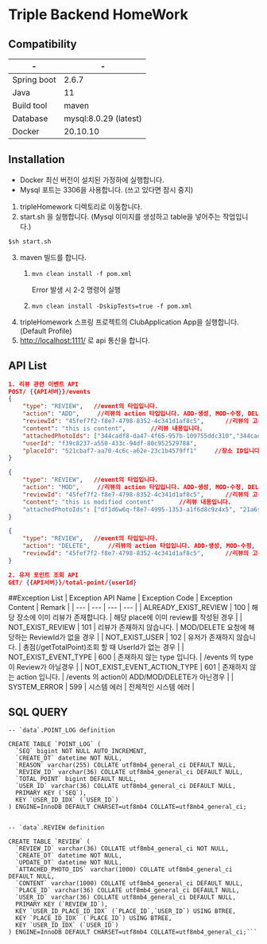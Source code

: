 # Triple Backend HomeWork

## Compatibility

| -           | -                     |
|-------------|-----------------------|
| Spring boot | 2.6.7                 |
| Java        | 11                    |
| Build tool  | maven                 |
| Database    | mysql:8.0.29 (latest) |
| Docker      | 20.10.10              |

## Installation

- Docker 최신 버전이 설치된 가정하에 실행합니다.
- Mysql 포트는 3306을 사용합니다. (쓰고 있다면 잠시 중지)
1. tripleHomework 디렉토리로 이동합니다.
2. start.sh 을 실행합니다. (Mysql 이미지를 생성하고 table을 넣어주는 작업입니다.)
```
$sh start.sh
```
3. maven 빌드를 합니다.
   1. ```
      mvn clean install -f pom.xml
      ```
      Error 발생 시 2-2 명령어 실행
   2. ```
      mvn clean install -DskipTests=true -f pom.xml
      ```
3. tripleHomework 스프링 프로젝트의 ClubApplication App을 실행합니다. (Default Profile)
4. [http://localhost:1111/](http://localhost:1111/) 로 api 통신을 합니다.

## API List
```json
1. 리뷰 관련 이벤트 API
POST/ {{API서버}}/events
{
    "type": "REVIEW",   //event의 타입입니다.
    "action": "ADD",     //리뷰의 action 타입입니다. ADD-생성, MOD-수정, DELETE-삭제
    "reviewId": "45fef7f2-f8e7-4798-8352-4c341d1af8c5",      //리뷰의 고유 ID 입니다 (UUID)
    "content": "this is content",       //리뷰 내용입니다.
    "attachedPhotoIds": ["344cadf8-da47-4f65-957b-109755ddc310","344cadf8-da47-4f65-957b-109755ddc311"],    //리뷰에 들어가는 사진 리스트입니다. (UUID)
    "userId": "f39c8237-a550-433c-94df-80c952529788",                  //유저 ID입니다. (UUID)
    "placeId": "521cbaf7-aa70-4c6c-a62e-23c1b4579ff1"     //장소 ID입니다. (UUID)
}

{
    "type": "REVIEW",   //event의 타입입니다.
    "action": "MOD",     //리뷰의 action 타입입니다. ADD-생성, MOD-수정, DELETE-삭제
    "reviewId": "45fef7f2-f8e7-4798-8352-4c341d1af8c5",      //리뷰의 고유 ID 입니다 (UUID)
    "content": "this is modified content"       //리뷰 내용입니다.
    "attachedPhotoIds": ["df1d6w6q-f8e7-4995-1353-a1f6d8c9z4x5", "21a6s5d6-zv5d-4358-9795-y5y6n8i9i4y5"]        //리뷰 이미지 ID 입니다. (UUID)
}

{
    "type": "REVIEW",   //event의 타입입니다.
    "action": "DELETE",     //리뷰의 action 타입입니다. ADD-생성, MOD-수정, DELETE-삭제
    "reviewId": "45fef7f2-f8e7-4798-8352-4c341d1af8c5",      //리뷰의 고유 ID 입니다 (UUID)
}

2. 유저 포인트 조회 API
GET/ {{API서버}}/total-point/{userId}
```
##Exception List
| Exception API Name | Exception Code | Exception Content  | Remark |
| --- | --- | --- | --- |
| ALREADY_EXIST_REVIEW | 100 | 해당 장소에 이미 리뷰가 존재합니다. | 해당 place에 이미 review를 작성된 경우 |
| NOT_EXIST_REVIEW | 101 | 리뷰가 존재하지 않습니다. | MOD/DELETE 요청에 해당하는 ReviewId가 없을 경우 |
| NOT_EXIST_USER | 102 | 유저가 존재하지 않습니다. | 총점(/getTotalPoint)조회 할 때 UserId가 없는 경우 |
| NOT_EXIST_EVENT_TYPE | 600 | 존재하지 않는 type 입니다. | /events 의 type이 Review가 아닐경우 |
| NOT_EXIST_EVENT_ACTION_TYPE | 601 | 존재하지 않는 action 입니다. | /events 의 action이 ADD/MOD/DELETE가 아닌경우 |
| SYSTEM_ERROR | 599 | 시스템 에러 | 전체적인 시스템 에러 |

## SQL QUERY

```
-- `data`.POINT_LOG definition

CREATE TABLE `POINT_LOG` (
  `SEQ` bigint NOT NULL AUTO_INCREMENT,
  `CREATE_DT` datetime NOT NULL,
  `REASON` varchar(255) COLLATE utf8mb4_general_ci DEFAULT NULL,
  `REVIEW_ID` varchar(36) COLLATE utf8mb4_general_ci DEFAULT NULL,
  `TOTAL_POINT` bigint DEFAULT NULL,
  `USER_ID` varchar(36) COLLATE utf8mb4_general_ci DEFAULT NULL,
  PRIMARY KEY (`SEQ`),
  KEY `USER_ID_IDX` (`USER_ID`)
) ENGINE=InnoDB DEFAULT CHARSET=utf8mb4 COLLATE=utf8mb4_general_ci;


-- `data`.REVIEW definition

CREATE TABLE `REVIEW` (
  `REVIEW_ID` varchar(36) COLLATE utf8mb4_general_ci NOT NULL,
  `CREATE_DT` datetime NOT NULL,
  `UPDATE_DT` datetime NOT NULL,
  `ATTACHED_PHOTO_IDS` varchar(1000) COLLATE utf8mb4_general_ci DEFAULT NULL,
  `CONTENT` varchar(1000) COLLATE utf8mb4_general_ci DEFAULT NULL,
  `PLACE_ID` varchar(36) COLLATE utf8mb4_general_ci DEFAULT NULL,
  `USER_ID` varchar(36) COLLATE utf8mb4_general_ci DEFAULT NULL,
  PRIMARY KEY (`REVIEW_ID`),
  KEY `USER_ID_PLACE_ID_IDX` (`PLACE_ID`,`USER_ID`) USING BTREE,
  KEY `PLACE_ID_IDX` (`PLACE_ID`) USING BTREE,
  KEY `USER_ID_IDX` (`USER_ID`)
) ENGINE=InnoDB DEFAULT CHARSET=utf8mb4 COLLATE=utf8mb4_general_ci;```
